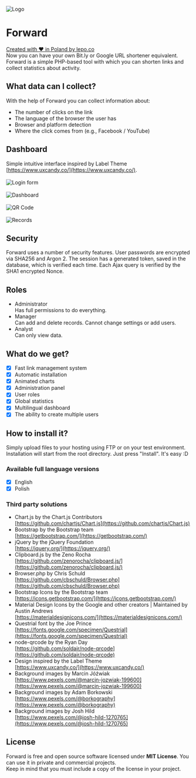 ![Logo](https://github.com/rapiddev/Forward/blob/master/public/img/forward-logo-bk.png?raw=true)

# Forward

[Created with ❤ in Poland by lepo.co](https://dev.lepo.co/)<br />
Now you can have your own Bit.ly or Google URL shortener equivalent.
Forward is a simple PHP-based tool with which you can shorten links and collect statistics about activity.

## What data can I collect?

With the help of Forward you can collect information about:

- The number of clicks on the link
- The language of the browser the user has
- Browser and platform detection
- Where the click comes from (e.g., Facebook / YouTube)

## Dashboard

Simple intuitive interface inspired by Label Theme [https://www.uxcandy.co/](https://www.uxcandy.co/).
<br/><br/>
![Login form](https://github.com/rapiddev/Forward/blob/master/public/img/forward-screen-1.png?raw=true)
<br/><br/>
![Dashboard](https://github.com/rapiddev/Forward/blob/master/public/img/forward-screen-2.png?raw=true)
<br/><br/>
![QR Code](https://github.com/rapiddev/Forward/blob/master/public/img/forward-screen-3.png?raw=true)
<br/><br/>
![Records](https://github.com/rapiddev/Forward/blob/master/public/img/forward-screen-4.png?raw=true)

## Security

Forward uses a number of security features. User passwords are encrypted via SHA256 and Argon 2.
The session has a generated token, saved in the database, which is verified each time.
Each Ajax query is verified by the SHA1 encrypted Nonce.

## Roles

- Administrator<br/>Has full permissions to do everything.
- Manager<br/>Can add and delete records. Cannot change settings or add users.
- Analyst<br/>Can only view data.

## What do we get?

- [x] Fast link management system
- [x] Automatic installation
- [x] Animated charts
- [x] Administration panel
- [x] User roles
- [x] Global statistics
- [x] Multilingual dashboard
- [x] The ability to create multiple users

## How to install it?

Simply upload files to your hosting using FTP or on your test environment. Installation will start from the root directory.
Just press "Install". It's easy :D

### Available full language versions

- [x] English
- [x] Polish

### Third party solutions

- Chart.js by the Chart.js Contributors<br/>[https://github.com/chartjs/Chart.js](https://github.com/chartjs/Chart.js)
- Bootstrap by the Bootstrap team<br/>[https://getbootstrap.com/](https://getbootstrap.com/)
- jQuery by the jQuery Foundation<br/>[https://jquery.org/](https://jquery.org/)
- Clipboard.js by the Zeno Rocha<br/>[https://github.com/zenorocha/clipboard.js/](https://github.com/zenorocha/clipboard.js/)
- Browser.php by Chris Schuld<br/>[https://github.com/cbschuld/Browser.php](https://github.com/cbschuld/Browser.php)
- Bootstrap Icons by the Bootstrap team<br/>[https://icons.getbootstrap.com/](https://icons.getbootstrap.com/)
- Material Design Icons by the Google and other creators | Maintained by Austin Andrews<br/>[https://materialdesignicons.com/](https://materialdesignicons.com/)
- Questrial font by the Joe Prince<br/>[https://fonts.google.com/specimen/Questrial](https://fonts.google.com/specimen/Questrial)
- node-qrcode by the Ryan Day<br/>[https://github.com/soldair/node-qrcode](https://github.com/soldair/node-qrcode)
- Design inspired by the Label Theme<br/>[https://www.uxcandy.co/](https://www.uxcandy.co/)
- Background images by Marcin Jóźwiak<br/>[https://www.pexels.com/@marcin-jozwiak-199600](https://www.pexels.com/@marcin-jozwiak-199600)
- Background images by Adam Borkowski<br/>[https://www.pexels.com/@borkography](https://www.pexels.com/@borkography)
- Background images by Josh Hild<br/>[https://www.pexels.com/@josh-hild-1270765](https://www.pexels.com/@josh-hild-1270765)

## License
Forward is free and open source software licensed under **MIT License**. You can use it in private and commercial projects.  
Keep in mind that you must include a copy of the license in your project.
